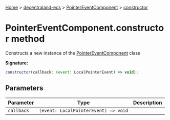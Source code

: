[Home](./index) &gt; [decentraland-ecs](./decentraland-ecs.md) &gt; [PointerEventComponent](./decentraland-ecs.pointereventcomponent.md) &gt; [constructor](./decentraland-ecs.pointereventcomponent.constructor.md)

# PointerEventComponent.constructor method

Constructs a new instance of the [PointerEventComponent](./decentraland-ecs.pointereventcomponent.md) class

**Signature:**
```javascript
constructor(callback: (event: LocalPointerEvent) => void);
```

## Parameters

|  Parameter | Type | Description |
|  --- | --- | --- |
|  `callback` | `(event: LocalPointerEvent) => void` |  |

